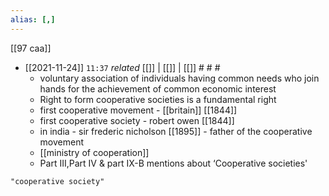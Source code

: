 ```yaml
---
alias: [,]
---
```

[[97 caa]]
- [[2021-11-24]]  `11:37` _related_ [[]] | [[]] | [[]] # # #
	- voluntary association of individuals having common needs who join hands for the achievement of common economic interest
	- Right to form cooperative societies is a fundamental right
	- first cooperative movement - [[britain]] [[1844]]
	- first cooperative society - robert owen [[1844]]
	- in india - sir frederic nicholson [[1895]] - father of the cooperative movement
	- [[ministry of cooperation]]
	- Part III,Part IV & part IX-B mentions about ‘Cooperative societies'

```query
"cooperative society"
```